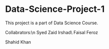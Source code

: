 # Data-Science-Project-1
This project is a part of Data Science Course.

Collabrators:\n
Syed Zaid Irshad\\
Faisal Feroz

Shahid Khan
